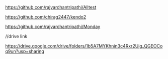 https://github.com/rajvardhantripathi/Alltest


https://github.com/chirag2447/kendo2

https://github.com/rajvardhantripathi/Monday


//drive link

https://drive.google.com/drive/folders/1b5A7MYKhnin3c4Rxr2Uig_QGEOCoq9un?usp=sharing
